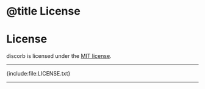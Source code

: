 # @title License

# License

discorb is licensed under the [MIT license](https://opensource.org/licenses/MIT).

----

{include:file:LICENSE.txt}

----